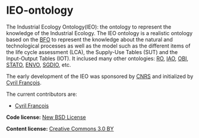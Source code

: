 # IEO-ontology
The Industrial Ecology Ontology(IEO): the ontology to represent the knowledge of the Industrial Ecology. The IEO ontology is a realistic ontology based on the [BFO](https://github.com/BFO-ontology/BFO) to represent the knowledge about the natural and technological processes as well as the model such as the different items of the life cycle assessment (LCA), the Supply-Use Tables (SUT) and the Input-Output Tables (IOT). It inclused many other ontologies: [RO](https://github.com/oborel/obo-relations), [IAO](https://github.com/information-artifact-ontology/IAO), [OBI](https://github.com/obi-ontology/obi), [STATO](https://github.com/ISA-tools/stato), [ENVO](https://github.com/EnvironmentOntology/envo), [SGDIO](https://github.com/SDG-InterfaceOntology/sdgio), etc.

The early development of the IEO was sponsored by [CNRS](http://www.cnrs.fr/index.php) and initialized by [Cyril François](https://isterre.fr/auteur/cyril-francois).

The current contributors are:
- [Cyril François](https://isterre.fr/auteur/cyril-francois)


<b>Code license:</b> [New BSD License](http://opensource.org/licenses/BSD-3-Clause)

<b>Content license:</b> [Creative Commons 3.0 BY](http://creativecommons.org/licenses/by/3.0/) 
